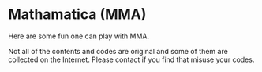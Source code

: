 # Mathamatica (MMA)

Here are some fun one can play with MMA.

Not all of the contents and codes are original and some of them are collected on the Internet. Please contact if you find that misuse your codes.
